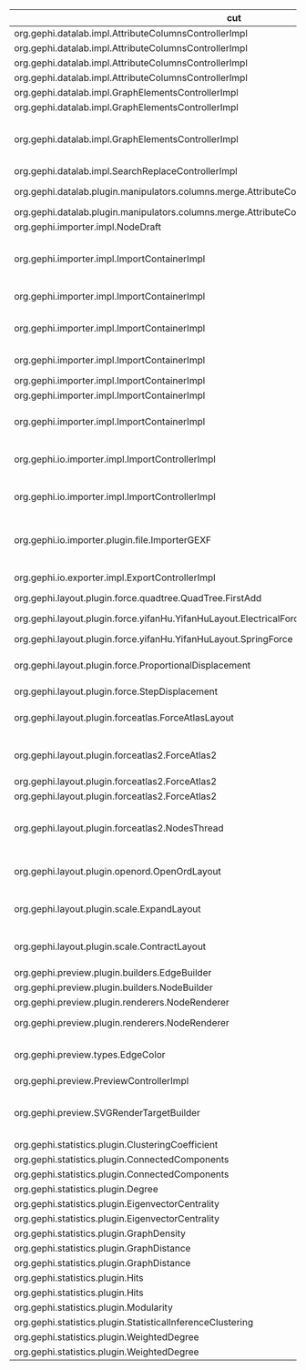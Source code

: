 | cut 	| mut 	| mocked 	| tests 	| oo 	| po 	| co 	| passing 	| failing 	| comments 	|
|---	|---	|---	|---	|---	|---	|---	|---	|---	|---	|
| org.gephi.datalab.impl.AttributeColumnsControllerImpl 	| setAttributeValue(Object,Element,Column) 	| Element.setAttribute(Column,Object) 	| 3 	| 1 	| 1 	| 1 	| 3 	| 0 	| - 	|
| org.gephi.datalab.impl.AttributeColumnsControllerImpl 	| canClearColumnData(Column) 	| not inv - Column.getId(), Column.isReadOnly() 	| 3 	| 1 	| 1 	| 1 	| 0 	| 3 	| NPE 	|
| org.gephi.datalab.impl.AttributeColumnsControllerImpl 	| addAttributeColumn(Table,String,Class) 	| Table.hasColumn(String) 	| 2 	| - 	| 1 	| 1 	| 2 	| 0 	| - 	|
| org.gephi.datalab.impl.AttributeColumnsControllerImpl 	| canConvertColumnToDynamic(Column) 	| Column.isReadOnly(), not inv - Column.getTitle() 	| 3 	| 1 	| 1 	| 1 	| 3 	| 0 	| - 	|
| org.gephi.datalab.impl.GraphElementsControllerImpl 	| createEdge(String,Node,Node,boolean,Object,Graph) 	| Graph.addEdge(Edge) 	| 2 	| - 	| 1 	| 1 	| 0 	| 2 	| NPE 	|
| org.gephi.datalab.impl.GraphElementsControllerImpl 	| createNode(String,Graph) 	| Graph.addNode(Node) 	| 2 	| - 	| 1 	| 1 	| 0 	| 2 	| NPE 	|
| org.gephi.datalab.impl.GraphElementsControllerImpl 	| mergeNodes(Graph,Node[],Node,Column[],AttributeRowsMergeStrategy[],boolean) 	| NodeProperties.x(), NodeProperties.y(), NodeProperties.z(), NodeProperties.size(), ElementProperties.r(), ElementProperties.g(), ElementProperties.b(), ElementProperties.alpha() 	| 2 	| - 	| 1 	| 1 	| 0 	| 2 	| NPE 	|
| org.gephi.datalab.impl.SearchReplaceControllerImpl 	| replaceAll(SearchOptions,String) 	| SearchReplaceController$SearchOptions.resetStatus() 	| 3 	| 1 	| 1 	| 1 	| 0 	| 3 	| NPE 	|
| org.gephi.datalab.plugin.manipulators.columns.merge.AttributeColumnsMergeStrategiesControllerImpl 	| mergeDateColumnsToTimeInterval(Table,Column,Column,SimpleDateFormat,String,String) 	| Column.getIndex(), DateFormat.setTimeZone(TimeZone) 	| 2 	| - 	| 1 	| 1 	| 0 	| 2 	| NPE 	|
| org.gephi.datalab.plugin.manipulators.columns.merge.AttributeColumnsMergeStrategiesControllerImpl 	| mergeNumericColumnsToTimeInterval(Table,Column,Column,double,double) 	| Column.getIndex() 	| 2 	| - 	| 1 	| 1 	| 0 	| 2 	| NPE 	|
| org.gephi.importer.impl.NodeDraft 	| addInterval(double,double) 	| TimeSet.add(Object) 	| 2 	| - 	| 1 	| 1 	| 2 	| 0 	| - 	|
| org.gephi.importer.impl.ImportContainerImpl 	| addEdge(EdgeDraft) 	| Object2IntMap.containsKey(Object), List.add(java.lang.Object), Object2IntFunction.put(Object,int), ElementDraft.getId() 	| 2 	| - 	| 1 	| 1 	| 0 	| 2 	| Class cast exception 	|
| org.gephi.importer.impl.ImportContainerImpl 	| addEdgeColumn(String,Class,boolean) 	| Object2ObjectMap.size(), not inv - Class.getSimpleName() 	| 2 	| - 	| 1 	| 1 	| 2 	| 0 	| - 	|
| org.gephi.importer.impl.ImportContainerImpl 	| addNode(NodeDraft) 	| Object2IntMap.containsKey(Object), List.add(Object), Object2IntFunction.put(Object,int) 	| 2 	| - 	| 1 	| 1 	| 0 	| 2 	| wanted but not invoked 	|
| org.gephi.importer.impl.ImportContainerImpl 	| addNodeColumn(String,Class,boolean) 	| Object2ObjectMap.size(), not inv - Class.getSimpleName() 	| 2 	| - 	| 1 	| 1 	| 2 	| 0 	| - 	|
| org.gephi.importer.impl.ImportContainerImpl 	| getNode(String) 	| Object2IntFunction.getInt(Object) 	| 2 	| - 	| 1 	| 1 	| 2 	| 0 	| - 	|
| org.gephi.importer.impl.ImportContainerImpl 	| nodeExists(String) 	| Object2IntMap.containsKey(Object) 	| 3 	| 1 	| 1 	| 1 	| 3 	| 0 	| - 	|
| org.gephi.importer.impl.ImportContainerImpl 	| verify() 	| not inv - Class.getSimpleName(), Object2IntMap.size() 	| 3 	| 1 	| 1 	| 1 	| 0 	| 3 	| array index out of bounds 	|
| org.gephi.io.importer.impl.ImportControllerImpl 	| process(Container[],Processor,Workspace) 	| Processor.setContainers(ContainerUnloader[]), Processor.setWorkspace(Workspace), Processor.process() 	| 2 	| - 	| 1 	| 1 	| 2 	| 0 	| - 	|
| org.gephi.io.importer.impl.ImportControllerImpl 	| importFile(Reader,FileImporter,File) 	| Reader.close(), FileImporter.setReader(Reader), Importer.execute(ContainerLoader) 	| 2 	| - 	| 1 	| 1 	| 0 	| 2 	| wanted but not invoked 	|
| org.gephi.io.importer.plugin.file.ImporterGEXF 	| execute(ContainerLoader) 	| XMLStreamReader.hasNext(), XMLStreamReader.next(), XMLStreamReader.getLocalName(), XMLStreamReader.close() 	| 3 	| 1 	| 1 	| 1 	| 0 	| 3 	| bad file descriptor 	|
| org.gephi.io.exporter.impl.ExportControllerImpl 	| exportFile(File,Exporter) 	| Exporter.setWorkspace(Workspace), Exporter.execute() 	| 2 	| - 	| 1 	| 1 	| 0 	| 2 	| different arguments 	|
| org.gephi.layout.plugin.force.quadtree.QuadTree.FirstAdd 	| addNode(Node) 	| Node.x(), Node.y() 	| 3 	| 1 	| 1 	| 1 	| 3 	| 0 	| - 	|
| org.gephi.layout.plugin.force.yifanHu.YifanHuLayout.ElectricalForce 	| calculateForce(Node,Node,float) 	| Node.x(), Node.y() 	| 2 	| - 	| 1 	| 1 	| PO 	| CO 	| 1 extra invocation 	|
| org.gephi.layout.plugin.force.yifanHu.YifanHuLayout.SpringForce 	| calculateForce(Node,Node,float) 	| not inv - Node.x(), Node.y() 	| 2 	| - 	| 1 	| 1 	| 2 	| 0 	| - 	|
| org.gephi.layout.plugin.force.ProportionalDisplacement 	| moveNode(Node,ForceVector) 	| Node.setX(float), Node.setY(float) 	| 2 	| - 	| 1 	| 1 	| CO 	| PO 	| different args expected 	|
| org.gephi.layout.plugin.force.StepDisplacement 	| moveNode(Node,ForceVector) 	| Node.x(), Node.y(), Node.setX(float), Node.setY(float) 	| 2 	| - 	| 1 	| 1 	| 2 	| 0 	| - 	|
| org.gephi.layout.plugin.forceatlas.ForceAtlasLayout 	| goAlgo() 	| Graph.getDegree(Node) 	| 2 	| - 	| 1 	| 1 	| 0 	| 2 	| wanted but not invoked 	|
| org.gephi.layout.plugin.forceatlas2.ForceAtlas2 	| initAlgo() 	| Graph.getDegree(Node) 	| 2 	| - 	| 1 	| 1 	| 0 	| 2 	| wanted but not invoked 	|
| org.gephi.layout.plugin.forceatlas2.ForceAtlas2 	| goAlgo() 	| Graph.getDegree(Node) 	| 2 	| - 	| 1 	| 1 	| 0 	| 2 	| NPE 	|
| org.gephi.layout.plugin.forceatlas2.ForceAtlas2 	| endAlgo() 	| ExecutorService.shutdown() 	| 2 	| - 	| 1 	| 1 	| 2 	| 0 	| - 	|
| org.gephi.layout.plugin.forceatlas2.NodesThread 	| run() 	| not inv - ForceFactory$RepulsionForce.apply(Node,Node), ForceFactory$RepulsionForce.apply(Node,double) 	| 4 	| - 	| 2 	| 2 	| 2PO 	| 2CO 	| wanted x times but was y times 	|
| org.gephi.layout.plugin.openord.OpenOrdLayout 	| initAlgo() 	| Graph.getNodeCount(), Control.initParams(Params,int), Control.initWorker(Worker) 	| 2 	| - 	| 1 	| 1 	| 0 	| 2 	| wanted but not invoked 	|
| org.gephi.layout.plugin.scale.ExpandLayout 	| goAlgo() 	| Graph.getNodeCount() 	| 2 	| - 	| 1 	| 1 	| 0 	| 2 	| wanted but not invoked 	|
| org.gephi.layout.plugin.scale.ContractLayout 	| goAlgo() 	| Graph.getNodeCount() 	| 2 	| - 	| 1 	| 1 	| 0 	| 2 	| wanted but not invoked 	|
| org.gephi.preview.plugin.builders.EdgeBuilder 	| getItems(Graph) 	| Graph.getEdgeCount(), Graph.isDirected(Edge) 	| 2 	| - 	| 1 	| 1 	| 0 	| 2 	| NPE 	|
| org.gephi.preview.plugin.builders.NodeBuilder 	| getItems(Graph) 	| Graph.getNodeCount() 	| 2 	| - 	| 1 	| 1 	| 0 	| 2 	| NPE 	|
| org.gephi.preview.plugin.renderers.NodeRenderer 	| getCanvasSize(Item,PreviewProperties) 	| PreviewProperties.getFloatValue(String) 	| 2 	| - 	| 1 	| 1 	| 2 	| 0 	| - 	|
| org.gephi.preview.plugin.renderers.NodeRenderer 	| renderPDF(Item,PDFTarget,PreviewProperties) 	| PreviewProperties.getFloatValue(String), PreviewProperties.getBooleanValue(String) 	| 2 	| - 	| 1 	| 1 	| 0 	| 2 	| NPE 	|
| org.gephi.preview.types.EdgeColor 	| getColor(Color,Color,Color) 	| Color.getRed(), Color.getGreen(), Color.getBlue(), Color.getAlpha() 	| 2 	| - 	| 1 	| 1 	| PO 	| CO 	| wanted but not invoked 	|
| org.gephi.preview.PreviewControllerImpl 	| getModel(Workspace) 	| Workspace.add(Object) 	| 2 	| - 	| 1 	| 1 	| 0 	| 2 	| NPE 	|
| org.gephi.preview.SVGRenderTargetBuilder 	| toHexString(Color) 	| Color.getRGB() 	| 3 	| 1 	| 1 	| 1 	| 2 	| CO 	| wanted 5 times but was one time 	|
| org.gephi.statistics.plugin.ClusteringCoefficient 	| initStartValues(Graph) 	| Graph.getNodeCount() 	| 2 	| - 	| 1 	| 1 	| 2 	| 0 	| - 	|
| org.gephi.statistics.plugin.ConnectedComponents 	| computeWeaklyConnectedComponents(Graph,HashMap) 	| Graph.getNodeCount() 	| 2 	| - 	| 1 	| 1 	| 0 	| 2 	| NPE 	|
| org.gephi.statistics.plugin.ConnectedComponents 	| top_tarjans(DirectedGraph,HashMap) 	| Graph.getNodeCount() 	| 2 	| - 	| 1 	| 1 	| 0 	| 2 	| NPE 	|
| org.gephi.statistics.plugin.Degree 	| execute(Graph) 	| Graph.isDirected(), Graph.setAttribute(String,Object) 	| 2 	| - 	| 1 	| 1 	| 0 	| 2 	| NPE 	|
| org.gephi.statistics.plugin.EigenvectorCentrality 	| calculateEigenvectorCentrality(Graph,double[],HashMap,HashMap,boolean,int) 	| Graph.getNodeCount() 	| 3 	| 1 	| 1 	| 1 	| 0 	| 3 	| NPE 	|
| org.gephi.statistics.plugin.EigenvectorCentrality 	| execute(Graph) 	| Graph.getNodeCount() 	| 2 	| - 	| 1 	| 1 	| 0 	| 2 	| NPE 	|
| org.gephi.statistics.plugin.GraphDensity 	| calculateDensity(Graph,boolean) 	| Graph.getEdgeCount(), Graph.getNodeCount() 	| 3 	| 1 	| 1 	| 1 	| 3 	| 0 	| - 	|
| org.gephi.statistics.plugin.GraphDistance 	| calculateDistanceMetrics(Graph,HashMap,boolean,boolean) 	| Graph.getNodeCount() 	| 2 	| - 	| 1 	| 1 	| 0 	| 2 	| NPE 	|
| org.gephi.statistics.plugin.GraphDistance 	| execute(Graph) 	| Graph.getNodeCount() 	| 2 	| - 	| 1 	| 1 	| 0 	| 2 	| NPE 	|
| org.gephi.statistics.plugin.Hits 	| calculateHits(Graph,double[],double[],Map,boolean,double) 	| Graph.getNodeCount() 	| 2 	| - 	| 1 	| 1 	| 0 	| 2 	| NPE 	|
| org.gephi.statistics.plugin.Hits 	| execute(Graph) 	| Graph.getNodeCount() 	| 2 	| - 	| 1 	| 1 	| 0 	| 2 	| NPE 	|
| org.gephi.statistics.plugin.Modularity 	| execute(Graph) 	| Graph.getNodeCount() 	| 2 	| - 	| 1 	| 1 	| 0 	| 2 	| NPE 	|
| org.gephi.statistics.plugin.StatisticalInferenceClustering 	| execute(Graph) 	| Graph.getNodeCount() 	| 2 	| - 	| 1 	| 1 	| 0 	| 2 	| NPE 	|
| org.gephi.statistics.plugin.WeightedDegree 	| calculateAverageWeightedDegree(Graph,boolean,boolean) 	| Graph.getNodeCount() 	| 3 	| 1 	| 1 	| 1 	| 0 	| 3 	| NPE 	|
| org.gephi.statistics.plugin.WeightedDegree 	| execute(Graph) 	| Graph.isDirected() 	| 2 	| - 	| 1 	| 1 	| 0 	| 2 	| NPE 	|
